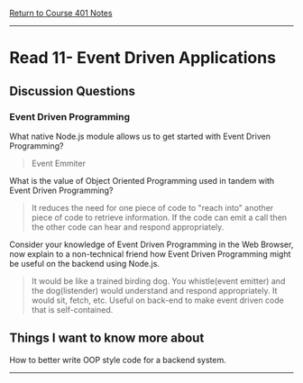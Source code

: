 
[Return to Course 401 Notes](https://KrisDunning.github.io/401-Reading-Notes)

-----

# Read 11- Event Driven Applications

## Discussion Questions

### Event Driven Programming

What native Node.js module allows us to get started with Event Driven Programming?
> Event Emmiter

What is the value of Object Oriented Programming used in tandem with Event Driven Programming?
> It reduces the need for one piece of code to "reach into" another piece of code to retrieve information. If the code can emit a call then the other code can hear and respond appropriately.

Consider your knowledge of Event Driven Programming in the Web Browser, now explain to a non-technical friend how Event Driven Programming might be useful on the backend using Node.js.
> It would be like a trained birding dog. You whistle(event emitter) and the dog(listender) would understand and respond appropriately. It would sit, fetch, etc. Useful on back-end to make event driven code that is self-contained.

## Things I want to know more about

How to better write OOP style code for a backend system. 

-----
